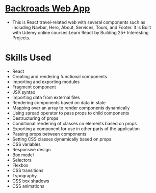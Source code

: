 # [Backroads Web App](https://backroads-vert.vercel.app/)
 *  This is React travel-related web with several components such as including Navbar, Hero, About, Services, Tours, and Footer. It is Built with Udemy online courses:Learn React by Building 25+ Interesting Projects.

# Skills Used
* React
* Creating and rendering functional components
* Importing and exporting modules
* Fragment component
* JSX syntax
* Importing data from external files
* Rendering components based on data in state
* Mapping over an array to render components dynamically
* Using spread operator to pass props to child components
* Destructuring of props
* Conditional rendering of classes on elements based on props
* Exporting a component for use in other parts of the application
* Passing props between components
* Setting CSS classes dynamically based on props
* CSS variables
* Responsive design
* Box model
* Selectors
* Flexbox
* CSS transitions
* Typography
* CSS box shadows
* CSS animations
